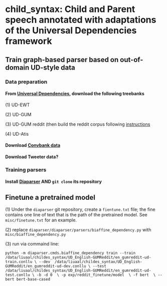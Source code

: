 # child_syntax: Child and Parent speech annotated with adaptations of the Universal Dependencies framework

## Train graph-based parser based on out-of-domain UD-style data

### Data preparation

#### From [Universal Dependencies](https://universaldependencies.org/), download the following treebanks

(1) UD-EWT

(2) UD-GUM

(3) UD-GUM reddit (then build the reddit corpus following [instructions](https://github.com/amir-zeldes/gum/blob/master/README_reddit.md)

(4) UD-Atis

#### Download [Convbank data](https://gitlab.com/ucdavisnlp/dialog-parsing/-/tree/master/dep_parsed)

#### Download Tweeter data?

### Training parsers

#### Install [Diaparser](https://github.com/Unipisa/diaparser) AND `git clone` its repository

## Finetune a pretrained model

(1) Under the `diaparser` git repository, create a `fientune.txt` file; the fine contains one line of text that is the path of the pretrained model. See `misc/finetune.txt` for an example.

(2) replace `diaparser/diaparser/parsers/biaffine_dependency.py` with `misc/biaffine_dependency.py`

(3) run via commaind line:

`python -m diaparser.cmds.biaffine_dependency train --train /data/liuaal/childes_syntax/UD_English-GUMReddit/en_gumreddit-ud-train.conllu \
    --dev  /data/liuaal/childes_syntax/UD_English-GUMReddit/en_gumreddit-ud-dev.conllu \
    --test /data/liuaal/childes_syntax/UD_English-GUMReddit/en_gumreddit-ud-test.conllu \
    -b -d 0  \
    -p exp/reddit_finetune/model  \
    -f bert  \
    --bert bert-base-cased`
